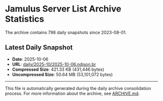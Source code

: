 # Jamulus Server List Archive Statistics

The archive contains 798 daily snapshots since 2023-08-01.

## Latest Daily Snapshot

- **Date**: 2025-10-06
- **URL**: [daily/2025-10/2025-10-06.ndjson.br](https://jamulus-archive.ap-south-1.linodeobjects.com/main/daily/2025-10/2025-10-06.ndjson.br)
- **Compressed Size**: 421.33 KB (431,446 bytes)
- **Uncompressed Size**: 50.64 MB (53,101,072 bytes)

---

This file is automatically generated during the daily archive consolidation process.
For more information about the archive, see [ARCHIVE.md](ARCHIVE.md).
